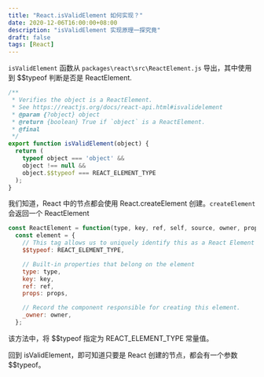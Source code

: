 ```yaml
---
title: "React.isValidElement 如何实现？"
date: 2020-12-06T16:00:00+08:00
description: "isValidElement 实现原理一探究竟"
draft: false
tags: [React]
---
```


`isValidElement` 函数从 `packages\react\src\ReactElement.js` 导出，其中使用到 $$typeof 判断是否是 ReactElement.
```js
/**
 * Verifies the object is a ReactElement.
 * See https://reactjs.org/docs/react-api.html#isvalidelement
 * @param {?object} object
 * @return {boolean} True if `object` is a ReactElement.
 * @final
 */
export function isValidElement(object) {
  return (
    typeof object === 'object' &&
    object !== null &&
    object.$$typeof === REACT_ELEMENT_TYPE
  );
}
```

我们知道，React 中的节点都会使用 React.createElement 创建。`createElement` 会返回一个 ReactElement 
```js
const ReactElement = function(type, key, ref, self, source, owner, props) {
  const element = {
    // This tag allows us to uniquely identify this as a React Element
    $$typeof: REACT_ELEMENT_TYPE,

    // Built-in properties that belong on the element
    type: type,
    key: key,
    ref: ref,
    props: props,

    // Record the component responsible for creating this element.
    _owner: owner,
  };
```
该方法中，将 $$typeof 指定为 REACT_ELEMENT_TYPE 常量值。

回到 isValidElement，即可知道只要是 React 创建的节点，都会有一个参数 $$typeof。
